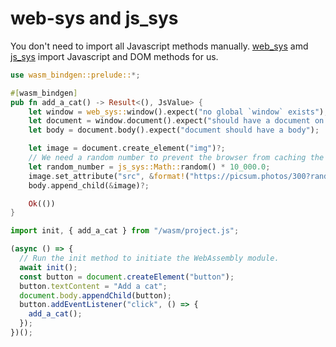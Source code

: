 # web-sys and js_sys

You don't need to import all Javascript methods manually. [web_sys](https://rustwasm.github.io/wasm-bindgen/web-sys/index.html) amd [js_sys](https://docs.rs/js-sys/latest/js_sys/) import Javascript and DOM methods for us.

```rust
use wasm_bindgen::prelude::*;

#[wasm_bindgen]
pub fn add_a_cat() -> Result<(), JsValue> {
    let window = web_sys::window().expect("no global `window` exists");
    let document = window.document().expect("should have a document on window");
    let body = document.body().expect("document should have a body");

    let image = document.create_element("img")?;
    // We need a random number to prevent the browser from caching the image
    let random_number = js_sys::Math::random() * 10_000.0;
    image.set_attribute("src", &format!("https://picsum.photos/300?random={random_number}"))?;
    body.append_child(&image)?;

    Ok(())
}
```

```javascript
import init, { add_a_cat } from "/wasm/project.js";

(async () => {
  // Run the init method to initiate the WebAssembly module.
  await init();
  const button = document.createElement("button");
  button.textContent = "Add a cat";
  document.body.appendChild(button);
  button.addEventListener("click", () => {
    add_a_cat();
  });
})();
```
